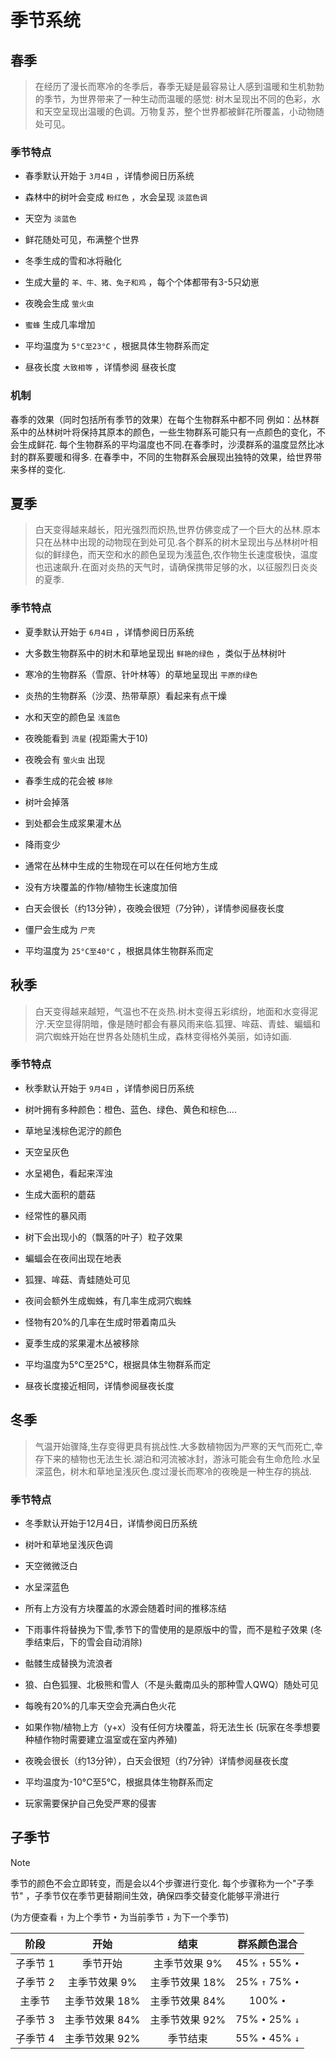 # 季节系统  

## 春季 

> 在经历了漫长而寒冷的冬季后，春季无疑是最容易让人感到温暖和生机勃勃的季节，为世界带来了一种生动而温暖的感觉: 树木呈现出不同的色彩，水和天空呈现出温暖的色调。万物复苏，整个世界都被鲜花所覆盖，小动物随处可见。    

### 季节特点    

- 春季默认开始于 `3月4日` ，详情参阅日历系统

- 森林中的树叶会变成 `粉红色` ，水会呈现 `淡蓝色调`

- 天空为 `淡蓝色`

- 鲜花随处可见，布满整个世界

- 冬季生成的雪和冰将融化

- 生成大量的 `羊、牛、猪、兔子和鸡` ，每个个体都带有3-5只幼崽

- 夜晚会生成 `萤火虫`

- `蜜蜂` 生成几率增加

- 平均温度为 `5°C至23°C` ，根据具体生物群系而定

- 昼夜长度 `大致相等` ，详情参阅 昼夜长度

### 机制    

春季的效果（同时包括所有季节的效果）在每个生物群系中都不同
例如：丛林群系中的丛林树叶将保持其原本的颜色，一些生物群系可能只有一点颜色的变化，不会生成鲜花.
每个生物群系的平均温度也不同.在春季时，沙漠群系的温度显然比冰封的群系要暖和得多.
在春季中，不同的生物群系会展现出独特的效果，给世界带来多样的变化.

## 夏季 

> 白天变得越来越长，阳光强烈而炽热,世界仿佛变成了一个巨大的丛林.原本只在丛林中出现的动物现在到处可见.各个群系的树木呈现出与丛林树叶相似的鲜绿色，而天空和水的颜色呈现为浅蓝色,农作物生长速度极快，温度也迅速飙升.在面对炎热的天气时，请确保携带足够的水，以征服烈日炎炎的夏季. 

### 季节特点    

- 夏季默认开始于 `6月4日` ，详情参阅日历系统

- 大多数生物群系中的树木和草地呈现出 `鲜艳的绿色` ，类似于丛林树叶

- 寒冷的生物群系（雪原、针叶林等）的草地呈现出 `平原的绿色`

- 炎热的生物群系（沙漠、热带草原）看起来有点干燥

- 水和天空的颜色呈 `浅蓝色`

- 夜晚能看到 `流星` (视距需大于10)

- 夜晚会有 `萤火虫` 出现

- 春季生成的花会被 `移除`

- 树叶会掉落

- 到处都会生成浆果灌木丛

- 降雨变少

- 通常在丛林中生成的生物现在可以在任何地方生成

- 没有方块覆盖的作物/植物生长速度加倍

- 白天会很长（约13分钟），夜晚会很短（7分钟），详情参阅昼夜长度

- 僵尸会生成为 `尸壳`

- 平均温度为 `25°C至40°C` ，根据具体生物群系而定

## 秋季 

> 白天变得越来越短，气温也不在炎热.树木变得五彩缤纷，地面和水变得泥泞.天空显得阴暗，像是随时都会有暴风雨来临.狐狸、哞菇、青蛙、蝙蝠和洞穴蜘蛛开始在世界各处随机生成，森林变得格外美丽，如诗如画.

### 季节特点    

- 秋季默认开始于 `9月4日` ，详情参阅日历系统

- 树叶拥有多种颜色：橙色、蓝色、绿色、黄色和棕色....

- 草地呈浅棕色泥泞的颜色

- 天空呈灰色

- 水呈褐色，看起来浑浊

- 生成大面积的蘑菇

- 经常性的暴风雨

- 树下会出现小的（飘落的叶子）粒子效果

- 蝙蝠会在夜间出现在地表

- 狐狸、哞菇、青蛙随处可见

- 夜间会额外生成蜘蛛，有几率生成洞穴蜘蛛

- 怪物有20%的几率在生成时带着南瓜头

- 夏季生成的浆果灌木丛被移除

- 平均温度为5°C至25°C，根据具体生物群系而定

- 昼夜长度接近相同，详情参阅昼夜长度

## 冬季 

> 气温开始骤降,生存变得更具有挑战性.大多数植物因为严寒的天气而死亡,幸存下来的植物也无法生长.湖泊和河流被冰封，游泳可能会有生命危险.水呈深蓝色，树木和草地呈浅灰色.度过漫长而寒冷的夜晚是一种生存的挑战.

### 季节特点    

- 冬季默认开始于12月4日，详情参阅日历系统

- 树叶和草地呈浅灰色调

- 天空微微泛白

- 水呈深蓝色

- 所有上方没有方块覆盖的水源会随着时间的推移冻结

- 下雨事件将替换为下雪,季节下的雪使用的是原版中的雪，而不是粒子效果 (冬季结束后，下的雪会自动消除)

- 骷髅生成替换为流浪者

- 狼、白色狐狸、北极熊和雪人（不是头戴南瓜头的那种雪人QWQ）随处可见

- 每晚有20%的几率天空会充满白色火花

- 如果作物/植物上方（y+x）没有任何方块覆盖，将无法生长 (玩家在冬季想要种植作物时需要建立温室或在室内养殖)

- 夜晚会很长（约13分钟），白天会很短（约7分钟）详情参阅昼夜长度

- 平均温度为-10°C至5°C，根据具体生物群系而定

- 玩家需要保护自己免受严寒的侵害

## 子季节

> [!NOTE]
> 季节的颜色不会立即转变，而是会以4个步骤进行变化.
> 每个步骤称为一个"子季节" ，子季节仅在季节更替期间生效，确保四季交替变化能够平滑进行

(为方便查看 `↑` 为上个季节 `•` 为当前季节 `↓` 为下一个季节)

| 阶段        |      开始     |  结束         | 群系颜色混合     |
| :---------: | :----------: | :-----------: | :-------------: |
| 子季节 1    | 季节开始       | 主季节效果 9% | 45% `↑` 55% `•` |
| 子季节 2    | 主季节效果 9%  | 主季节效果 18% | 25% `↑` 75% `•` |
| 主季节      | 主季节效果 18% | 主季节效果 84% | 100% `•`       |
| 子季节 3    | 主季节效果 84% | 主季节效果 92% | 75% `•` 25% `↓` |
| 子季节 4    | 主季节效果 92% | 季节结束       | 55% `•` 45% `↓` |
